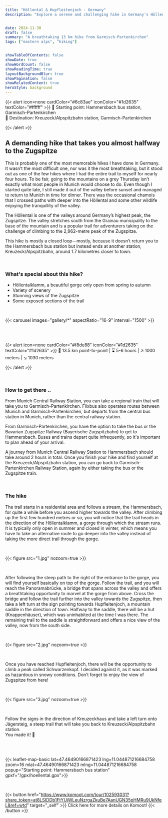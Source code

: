 ```yaml
---
title: "Höllental & Hupfleitenjoch - Germany"
description: "Explore a serene and challenging hike in Germany's Höllental Valley, leading halfway to Zugspitze. Enjoy stunning mountain views, varied landscapes, and the tranquillity of the mountains. Discover how to plan your journey from Munich, navigate through Höllentalklamm gorge, and experience highlights like Panoramabrücke and Hupfleitenjoch. A must for adventurers seeking a unique outdoor experience near Germany's highest peak."


date: 2024-11-30
draft: false
summary: "A breathtaking 13 km hike from Garmisch-Partenkirchen"
tags: ["eastern alps", "hiking"]


showTableOfContents: false
showDate: true
showWordCount: false
showReadingTime: true
layoutBackgroundBlur: true
showPagination: false
showRelatedContent: true
heroStyle: background
---
```


{{< alert icon=none cardColor="#6c83ae" iconColor="#1d2635" textColor="#ffffff" >}}
 📍 Starting point: Hammersbach bus station, Garmisch-Partenkirchen<br>
 🏴 Destination: Kreuzeck/Alpspitzbahn station, Garmisch-Partenkirchen

{{< /alert >}}

## A demanding hike that takes you almost halfway to the Zugspitze 
This is probably one of the most memorable hikes I have done in Germany. It wasn’t the most difficult one, nor was it the most breathtaking, but it stood out as one of the few hikes where I had the entire trail to myself for nearly four hours. To be fair, going to the mountains on a grey Thursday isn’t exactly what most people in Munich would choose to do. Even though I started quite late, I still made it out of the valley before sunset and managed to return to Munich in time for dinner. There was the occasional chamois that I crossed paths with deeper into the Höllental and some other wildlife enjoying the tranquillity of the valley.

The Höllental is one of the valleys around Germany’s highest peak, the Zugspitze. The valley stretches south from the Grainau municipality to the base of the mountain and is a popular trail for adventurers taking on the challenge of climbing to the 2,962-metre peak of the Zugspitze. 

This hike is mostly a closed loop—mostly, because it doesn’t return you to the Hammersbach bus station but instead ends at another station, Kreuzeck/Alpspitzbahn, around 1.7 kilometres closer to town.

<br>

### What's special about this hike?
- Höllentalklamm, a beautiful gorge only open from spring to autumn
- Variety of scenery
- Stunning views of the Zugspitze
- Some exposed sections of the trail


<br>


{{< carousel images="gallery/*" aspectRatio="16-9" interval="1500" >}}


<br>
<br>



{{< alert icon=none cardColor="#f8de88" iconColor="#1d2635" textColor="#1d2635" >}}
 🚩 13.5 km point-to-point | ⌛ 5-6 hours | ↗️ 1000 meters | ↘️ 1030 meters 

{{< /alert >}}

<br>

### How to get there ..
From Munich Central Railway Station, you can take a regional train that will take you to Garmisch-Partenkirchen. Flixbus also operates routes between Munich and Garmisch-Partenkirchen, but departs from the central bus station in Munich, rather than the central railway station.

From Garmisch-Partenkirchen, you have the option to take the bus or the Bavarian Zugspitze Railway (Bayerische Zugspitzbahn) to get to Hammersbach. Buses and trains depart quite infrequently, so it's important to plan ahead of your arrival.

A journey from Munich Central Railway Station to Hammersbach should take around 2 hours in total. Once you finish your hike and find yourself at the Kreuzeck/Alpspitzbahn station, you can go back to Garmisch-Partenkirchen Railway Station, again by either taking the bus or the Zugspitze train.

<br>

### The hike
The trail starts in a residential area and follows a stream, the Hammersbach, for quite a while before you ascend higher towards the valley. After climbing up the first few hundred metres or so, you will notice that the trail heads in the direction of the Höllentalklamm, a gorge through which the stream runs. It is typically only open in summer and closed in winter, which means you have to take an alternative route to go deeper into the valley instead of taking the more direct trail through the gorge.

<br>

{{< figure
    src="1.jpg"
    nozoom=true
    >}}

<br>


After following the steep path to the right of the entrance to the gorge, you will find yourself basically on top of the gorge. Follow the trail, and you will reach the Panoramabrücke, a bridge that spans across the valley and offers a breathtaking opportunity to marvel at the gorge from above. Cross the bridge and follow the trail further into the valley towards the Zugspitze, then take a left turn at the sign pointing towards Hupfleitenjoch, a mountain saddle in the direction of town. Halfway to the saddle, there will be a hut (Knappenhäuser), which was uninhabited at the time I was there. The remaining trail to the saddle is straightforward and offers a nice view of the valley, now from the south side.

<br>

{{< figure
    src="2.jpg"
    nozoom=true
    >}}

<br>

Once you have reached Hupfleitenjoch, there will be the opportunity to climb a peak called Schwarzenkopf. I decided against it, as it was marked as hazardous in snowy conditions. Don’t forget to enjoy the view of Zugspitze from here! 

<br>

{{< figure
    src="3.jpg"
    nozoom=true
    >}}

<br>

Follow the signs in the direction of Kreuzeckhaus and take a left turn onto Jägersteig, a steep trail that will take you back to Kreuzeck/Alpspitzbahn station.<br>
You made it! 👏

<br>
<br>



{{< leaflet-map-basic lat=47.46490166871423 lng=11.044871216684758 zoom=16 mlat=47.46490166871423 mlng=11.044871216684758 popup="Starting point: Hammersbach bus station" gpxf="/gpx/hoellental.gpx">}} 

<br>


{{< button href="https://www.komoot.com/tour/102593031?share_token=at8LSIDDb1FtYUiWLeuNzrgaZkuBe7AanUGN35pHMRu9UkNfeL&ref=wtd" target="_self" >}}
Click here for more details on Komoot!
{{< /button >}}


